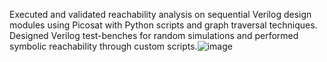 Executed and validated reachability analysis on sequential Verilog design modules using Picosat with Python scripts and graph traversal techniques. Designed Verilog test-benches for random simulations and performed symbolic reachability through custom scripts.![image](https://github.com/anushr03/Reachability-analysis/assets/42018336/2c025707-ca5d-4485-8166-1e2470063c6e)
